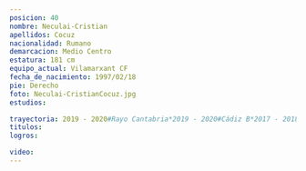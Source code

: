 ```yaml
---
posicion: 40
nombre: Neculai-Cristian
apellidos: Cocuz
nacionalidad: Rumano
demarcacion: Medio Centro
estatura: 181 cm
equipo_actual: Vilamarxant CF
fecha_de_nacimiento: 1997/02/18
pie: Derecho
foto: Neculai-CristianCocuz.jpg
estudios:

trayectoria: 2019 - 2020#Rayo Cantabria*2019 - 2020#Cádiz B*2017 - 2018#Carabanchel*2017 - 2018#CP Parla*2016 - 2017#Carabanchel*2015 - 2016#Eigene U19
titulos:
logros:

video:
---
```


